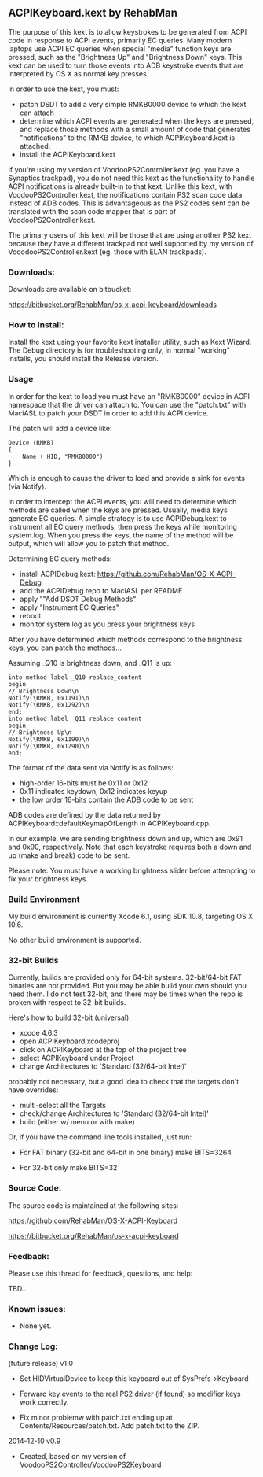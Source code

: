 ## ACPIKeyboard.kext by RehabMan

The purpose of this kext is to allow keystrokes to be generated from ACPI code in response to ACPI events, primarily EC queries.  Many modern laptops use ACPI EC queries when special "media" function keys are pressed, such as the "Brightness Up" and "Brightness Down" keys.  This kext can be used to turn those events into ADB keystroke events that are interpreted by OS X as normal key presses.

In order to use the kext, you must:
- patch DSDT to add a very simple RMKB0000 device to which the kext can attach
- determine which ACPI events are generated when the keys are pressed, and replace those methods with a small amount of code that generates "notifications" to the RMKB device, to which ACPIKeyboard.kext is attached.
- install the ACPIKeyboard.kext

If you're using my version of VoodooPS2Controller.kext (eg. you have a Synaptics trackpad), you do not need this kext as the functionality to handle ACPI notifications is already built-in to that kext.  Unlike this kext, with VoodooPS2Controller.kext, the notifications contain PS2 scan code data instead of ADB codes.  This is advantageous as the PS2 codes sent can be translated with the scan code mapper that is part of VoodooPS2Controller.kext.

The primary users of this kext will be those that are using another PS2 kext because they have a different trackpad not well supported by my version of VooodooPS2Controller.kext (eg. those with ELAN trackpads).


### Downloads:

Downloads are available on bitbucket:

https://bitbucket.org/RehabMan/os-x-acpi-keyboard/downloads


### How to Install:

Install the kext using your favorite kext installer utility, such as Kext Wizard.  The Debug directory is for troubleshooting only, in normal "working" installs, you should install the Release version.


### Usage

In order for the kext to load you must have an "RMKB0000" device in ACPI namespace that the driver can attach to.  You can use the "patch.txt" with MaciASL to patch your DSDT in order to add this ACPI device.

The patch will add a device like:
```
Device (RMKB)
{
    Name (_HID, "RMKB0000")
}
```

Which is enough to cause the driver to load and provide a sink for events (via Notify).

In order to intercept the ACPI events, you will need to determine which methods are called when the keys are pressed.  Usually, media keys generate EC queries.  A simple strategy is to use ACPIDebug.kext to instrument all EC query methods, then press the keys while monitoring system.log.  When you press the keys, the name of the method will be output, which will allow you to patch that method.

Determining EC query methods:
- install ACPIDebug.kext: https://github.com/RehabMan/OS-X-ACPI-Debug
- add the ACPIDebug repo to MaciASL per README
- apply ""Add DSDT Debug Methods"
- apply "Instrument EC Queries"
- reboot
- monitor system.log as you press your brightness keys

After you have determined which methods correspond to the brightness keys, you can patch the methods...

Assuming _Q10 is brightness down, and _Q11 is up:

```
into method label _Q10 replace_content
begin
// Brightness Down\n
Notify(\RMKB, 0x1191)\n
Notify(\RMKB, 0x1292)\n
end;
into method label _Q11 replace_content
begin
// Brightness Up\n
Notify(\RMKB, 0x1190)\n
Notify(\RMKB, 0x1290)\n
end;
```

The format of the data sent via Notify is as follows:
- high-order 16-bits must be 0x11 or 0x12
- 0x11 indicates keydown, 0x12 indicates keyup
- the low order 16-bits contain the ADB code to be sent

ADB codes are defined by the data returned by ACPIKeyboard::defaultKeymapOfLength in ACPIKeyboard.cpp.

In our example, we are sending brightness down and up, which are 0x91 and 0x90, respectively.  Note that each keystroke requires both a down and up (make and break) code to be sent.

Please note: You must have a working brightness slider before attempting to fix your brightness keys.



### Build Environment

My build environment is currently Xcode 6.1, using SDK 10.8, targeting OS X 10.6.

No other build environment is supported.


### 32-bit Builds

Currently, builds are provided only for 64-bit systems.  32-bit/64-bit FAT binaries are not provided.  But you may be able build your own should you need them.  I do not test 32-bit, and there may be times when the repo is broken with respect to 32-bit builds.

Here's how to build 32-bit (universal):

- xcode 4.6.3
- open ACPIKeyboard.xcodeproj
- click on ACPIKeyboard at the top of the project tree
- select ACPIKeyboard under Project
- change Architectures to 'Standard (32/64-bit Intel)'

probably not necessary, but a good idea to check that the targets don't have overrides:
- multi-select all the Targets
- check/change Architectures to 'Standard (32/64-bit Intel)'
- build (either w/ menu or with make)

Or, if you have the command line tools installed, just run:

- For FAT binary (32-bit and 64-bit in one binary)
make BITS=3264

- For 32-bit only
make BITS=32


### Source Code:

The source code is maintained at the following sites:

https://github.com/RehabMan/OS-X-ACPI-Keyboard

https://bitbucket.org/RehabMan/os-x-acpi-keyboard


### Feedback:

Please use this thread for feedback, questions, and help:

TBD...


### Known issues:

- None yet.


### Change Log:

(future release) v1.0

- Set HIDVirtualDevice to keep this keyboard out of SysPrefs->Keyboard

- Forward key events to the real PS2 driver (if found) so modifier keys work correctly.

- Fix minor problemw with patch.txt ending up at Contents/Resources/patch.txt.  Add patch.txt to the ZIP.


2014-12-10 v0.9

- Created, based on my version of VoodooPS2Controller/VoodooPS2Keyboard


